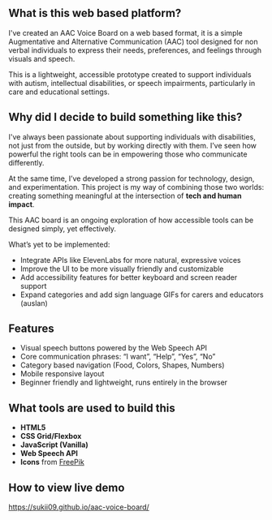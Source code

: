  ## What is this web based platform?

I've created an AAC Voice Board on a web based format, it is a simple Augmentative and Alternative Communication (AAC) tool designed for non verbal individuals to express their needs, preferences, and feelings through visuals and speech. 

This is a lightweight, accessible prototype created to support individuals with autism, intellectual disabilities, or speech impairments, particularly in care and educational settings.


## Why did I decide to build something like this? 

I've always been passionate about supporting individuals with disabilities, not just from the outside, but by working directly with them. I’ve seen how powerful the right tools can be in empowering those who communicate differently.

At the same time, I’ve developed a strong passion for technology, design, and experimentation. This project is my way of combining those two worlds: creating something meaningful at the intersection of **tech and human impact**.

This AAC board is an ongoing exploration of how accessible tools can be designed simply, yet effectively.

What’s yet to be implemented:
-  Integrate APIs like ElevenLabs for more natural, expressive voices
- Improve the UI to be more visually friendly and customizable
- Add accessibility features for better keyboard and screen reader support
- Expand categories and add sign language GIFs for carers and educators (auslan)



## Features

- Visual speech buttons powered by the Web Speech API
- Core communication phrases: “I want”, “Help”, “Yes”, “No”
- Category based navigation (Food, Colors, Shapes, Numbers)
- Mobile responsive layout
- Beginner friendly and lightweight, runs entirely in the browser



## What tools are used to build this

- **HTML5**
- **CSS Grid/Flexbox**
- **JavaScript (Vanilla)**
- **Web Speech API**
- **Icons** from [FreePik]((https://www.freepik.com/)/)

## How to view live demo

https://sukii09.github.io/aac-voice-board/

